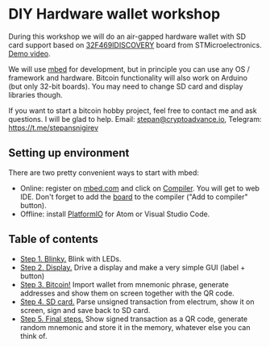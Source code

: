 # DIY Hardware wallet workshop

During this workshop we will do an air-gapped hardware wallet with SD card support based on [32F469IDISCOVERY](https://www.st.com/en/evaluation-tools/32f469idiscovery.html) board from STMicroelectronics. [Demo video](https://youtu.be/mE-J0Y05qHs).

We will use [mbed](https://www.mbed.com/en/) for development, but in principle you can use any OS / framework and hardware. Bitcoin functionality will also work on Arduino (but only 32-bit boards). You may need to change SD card and display libraries though.

If you want to start a bitcoin hobby project, feel free to contact me and ask questions. I will be glad to help. Email: stepan@cryptoadvance.io, Telegram: https://t.me/stepansnigirev

## Setting up environment

There are two pretty convenient ways to start with mbed:
- Online: register on [mbed.com](https://www.mbed.com/en/) and click on [Compiler](https://ide.mbed.com/compiler/). You will get to web IDE. Don't forget to add the [board](https://os.mbed.com/platforms/ST-Discovery-F469NI/) to the compiler ("Add to compiler" button).
- Offline: install [PlatformIO](https://platformio.org/platformio-ide) for Atom or Visual Studio Code.

## Table of contents

- [Step 1. Blinky.](./1_blinky/README.md) Blink with LEDs.
- [Step 2. Display.](./2_display/README.md) Drive a display and make a very simple GUI (label + button)
- [Step 3. Bitcoin!](./3_bitcoin/README.md) Import wallet from mnemonic phrase, generate addresses and show them on screen together with the QR code.
- [Step 4. SD card.](./4_sdcard/README.md) Parse unsigned transaction from electrum, show it on screen, sign and save back to SD card.
- [Step 5. Final steps.](./5_final/README.md) Show signed transaction as a QR code, generate random mnemonic and store it in the memory, whatever else you can think of.
